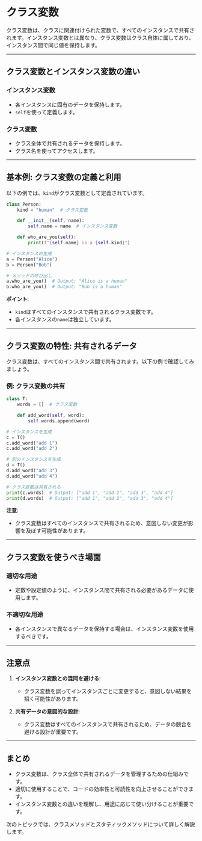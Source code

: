 # クラス変数

クラス変数は、クラスに関連付けられた変数で、すべてのインスタンスで共有されます。インスタンス変数とは異なり、クラス変数はクラス自体に属しており、インスタンス間で同じ値を保持します。

---

## クラス変数とインスタンス変数の違い

### インスタンス変数
- 各インスタンスに固有のデータを保持します。
- `self`を使って定義します。

### クラス変数
- クラス全体で共有されるデータを保持します。
- クラス名を使ってアクセスします。

---

## 基本例: クラス変数の定義と利用

以下の例では、`kind`がクラス変数として定義されています。

```python
class Person:
    kind = "human"  # クラス変数

    def __init__(self, name):
        self.name = name  # インスタンス変数

    def who_are_you(self):
        print(f"{self.name} is a {self.kind}")

# インスタンスの生成
a = Person("Alice")
b = Person("Bob")

# メソッドの呼び出し
a.who_are_you()  # Output: "Alice is a human"
b.who_are_you()  # Output: "Bob is a human"
```

**ポイント**:
- `kind`はすべてのインスタンスで共有されるクラス変数です。
- 各インスタンスの`name`は独立しています。

---

## クラス変数の特性: 共有されるデータ

クラス変数は、すべてのインスタンス間で共有されます。以下の例で確認してみましょう。

### 例: クラス変数の共有

```python
class T:
    words = []  # クラス変数

    def add_word(self, word):
        self.words.append(word)

# インスタンスを生成
c = T()
c.add_word("add 1")
c.add_word("add 2")

# 別のインスタンスを生成
d = T()
d.add_word("add 3")
d.add_word("add 4")

# クラス変数は共有される
print(c.words)  # Output: ["add 1", "add 2", "add 3", "add 4"]
print(d.words)  # Output: ["add 1", "add 2", "add 3", "add 4"]
```

**注意**:
- クラス変数はすべてのインスタンスで共有されるため、意図しない変更が影響を及ぼす可能性があります。

---

## クラス変数を使うべき場面

### 適切な用途
- 定数や設定値のように、インスタンス間で共有される必要があるデータに使用します。

### 不適切な用途
- 各インスタンスで異なるデータを保持する場合は、インスタンス変数を使用するべきです。

---

## 注意点

1. **インスタンス変数との混同を避ける**:
   - クラス変数を誤ってインスタンスごとに変更すると、意図しない結果を招く可能性があります。

2. **共有データの意図的な設計**:
   - クラス変数はすべてのインスタンスで共有されるため、データの競合を避ける設計が重要です。

---

## まとめ

- クラス変数は、クラス全体で共有されるデータを管理するための仕組みです。
- 適切に使用することで、コードの効率性と可読性を向上させることができます。
- インスタンス変数との違いを理解し、用途に応じて使い分けることが重要です。

次のトピックでは、クラスメソッドとスタティックメソッドについて詳しく解説します。


